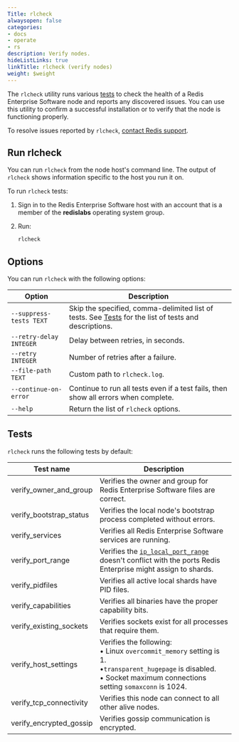 ```yaml
---
Title: rlcheck
alwaysopen: false
categories:
- docs
- operate
- rs
description: Verify nodes.
hideListLinks: true
linkTitle: rlcheck (verify nodes)
weight: $weight
---
```

The `rlcheck` utility runs various [tests](#tests) to check the health of a Redis Enterprise Software node and reports any discovered issues.
You can use this utility to confirm a successful installation or to verify that the node is functioning properly.

To resolve issues reported by `rlcheck`, [contact Redis support](https://redis.com/company/support/).

## Run rlcheck

You can run `rlcheck` from the node host's command line.
The output of `rlcheck` shows information specific to the host you run it on.

To run `rlcheck` tests:

1. Sign in to the Redis Enterprise Software host with an account that is a member of the **redislabs** operating system group.

1. Run: 

    ```sh
    rlcheck
    ```

## Options

You can run `rlcheck` with the following options:

| Option | Description |
|--------|-------------|
| <nobr>`--suppress-tests TEXT`</nobr> | Skip the specified, comma-delimited list of tests. See [Tests](#tests) for the list of tests and descriptions. |
| <nobr>`--retry-delay INTEGER`</nobr> | Delay between retries, in seconds. |
| <nobr>`--retry INTEGER`</nobr> | Number of retries after a failure. |
| <nobr>`--file-path TEXT`</nobr> | Custom path to `rlcheck.log`. |
| <nobr>`--continue-on-error`</nobr> | Continue to run all tests even if a test fails, then show all errors when complete. |
| `--help` | Return the list of `rlcheck` options. |

## Tests

`rlcheck` runs the following tests by default:

| Test name | Description |
|-----------|-------------|
| verify_owner_and_group | Verifies the owner and group for Redis Enterprise Software files are correct. |
| verify_bootstrap_status | Verifies the local node's bootstrap process completed without errors. |
| verify_services | Verifies all Redis Enterprise Software services are running. |
| verify_port_range | Verifies the [`ip_local_port_range`](https://www.kernel.org/doc/html/latest/networking/ip-sysctl.html) doesn't conflict with the ports Redis Enterprise might assign to shards. |
| verify_pidfiles | Verifies all active local shards have PID files. |
| verify_capabilities | Verifies all binaries have the proper capability bits. |
| verify_existing_sockets | Verifies sockets exist for all processes that require them. |
| verify_host_settings | Verifies the following:<br />• Linux `overcommit_memory` setting is 1.<br />•`transparent_hugepage` is disabled.<br />• Socket maximum connections setting `somaxconn` is 1024. |
| verify_tcp_connectivity | Verifies this node can connect to all other alive nodes. |
| verify_encrypted_gossip | Verifies gossip communication is encrypted. |
